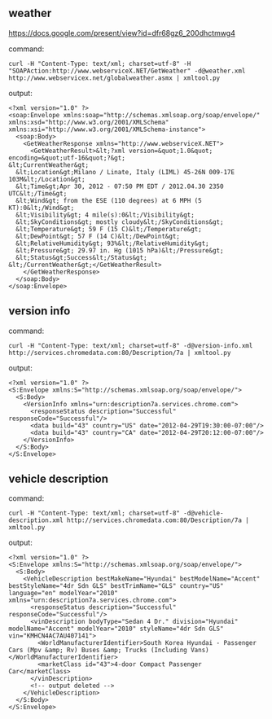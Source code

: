 
weather
-------
<https://docs.google.com/present/view?id=dfr68gz6_200dhctmwg4>

command:

    curl -H "Content-Type: text/xml; charset=utf-8" -H "SOAPAction:http://www.webserviceX.NET/GetWeather" -d@weather.xml http://www.webservicex.net/globalweather.asmx | xmltool.py

output:

    <?xml version="1.0" ?>
    <soap:Envelope xmlns:soap="http://schemas.xmlsoap.org/soap/envelope/" xmlns:xsd="http://www.w3.org/2001/XMLSchema" xmlns:xsi="http://www.w3.org/2001/XMLSchema-instance">
      <soap:Body>
        <GetWeatherResponse xmlns="http://www.webserviceX.NET">
          <GetWeatherResult>&lt;?xml version=&quot;1.0&quot; encoding=&quot;utf-16&quot;?&gt;
    &lt;CurrentWeather&gt;
      &lt;Location&gt;Milano / Linate, Italy (LIML) 45-26N 009-17E 103M&lt;/Location&gt;
      &lt;Time&gt;Apr 30, 2012 - 07:50 PM EDT / 2012.04.30 2350 UTC&lt;/Time&gt;
      &lt;Wind&gt; from the ESE (110 degrees) at 6 MPH (5 KT):0&lt;/Wind&gt;
      &lt;Visibility&gt; 4 mile(s):0&lt;/Visibility&gt;
      &lt;SkyConditions&gt; mostly cloudy&lt;/SkyConditions&gt;
      &lt;Temperature&gt; 59 F (15 C)&lt;/Temperature&gt;
      &lt;DewPoint&gt; 57 F (14 C)&lt;/DewPoint&gt;
      &lt;RelativeHumidity&gt; 93%&lt;/RelativeHumidity&gt;
      &lt;Pressure&gt; 29.97 in. Hg (1015 hPa)&lt;/Pressure&gt;
      &lt;Status&gt;Success&lt;/Status&gt;
    &lt;/CurrentWeather&gt;</GetWeatherResult>
        </GetWeatherResponse>
      </soap:Body>
    </soap:Envelope>

version info 
------------
command:

    curl -H "Content-Type: text/xml; charset=utf-8" -d@version-info.xml http://services.chromedata.com:80/Description/7a | xmltool.py

output:

    <?xml version="1.0" ?>
    <S:Envelope xmlns:S="http://schemas.xmlsoap.org/soap/envelope/">
      <S:Body>
        <VersionInfo xmlns="urn:description7a.services.chrome.com">
          <responseStatus description="Successful" responseCode="Successful"/>
          <data build="43" country="US" date="2012-04-29T19:30:00-07:00"/>
          <data build="43" country="CA" date="2012-04-29T20:12:00-07:00"/>
        </VersionInfo>
      </S:Body>
    </S:Envelope>

vehicle description
-------------------

command:

    curl -H "Content-Type: text/xml; charset=utf-8" -d@vehicle-description.xml http://services.chromedata.com:80/Description/7a | xmltool.py

output:

    <?xml version="1.0" ?>
    <S:Envelope xmlns:S="http://schemas.xmlsoap.org/soap/envelope/">
      <S:Body>
        <VehicleDescription bestMakeName="Hyundai" bestModelName="Accent" bestStyleName="4dr Sdn GLS" bestTrimName="GLS" country="US" language="en" modelYear="2010" xmlns="urn:description7a.services.chrome.com">
          <responseStatus description="Successful" responseCode="Successful"/>
          <vinDescription bodyType="Sedan 4 Dr." division="Hyundai" modelName="Accent" modelYear="2010" styleName="4dr Sdn GLS" vin="KMHCN4AC7AU407141">
            <WorldManufacturerIdentifier>South Korea Hyundai - Passenger Cars (Mpv &amp; Rv) Buses &amp; Trucks (Including Vans) </WorldManufacturerIdentifier>
            <marketClass id="43">4-door Compact Passenger Car</marketClass>
          </vinDescription>
          <!-- output deleted -->
        </VehicleDescription>
      </S:Body>
    </S:Envelope>
